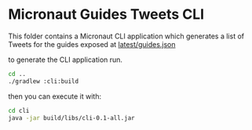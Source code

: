 # Micronaut Guides Tweets CLI


This folder contains a Micronaut CLI application which generates a list of Tweets for the guides exposed at [latest/guides.json](https://guides.micronaut.io/latest/guides.json)

to generate the CLI application run. 

```bash
cd ..
./gradlew :cli:build
```

then you can execute it with: 

```bash
cd cli
java -jar build/libs/cli-0.1-all.jar 
```